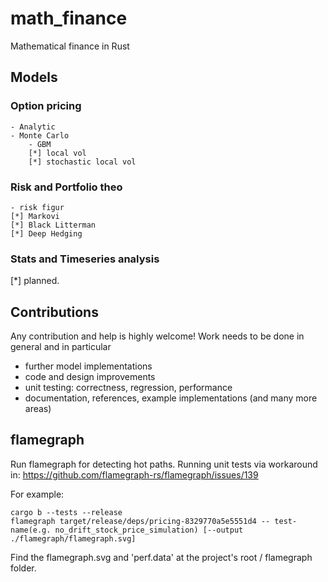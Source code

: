 # math_finance

Mathematical finance in Rust

## Models

### Option pricing

    - Analytic
    - Monte Carlo
        - GBM
        [*] local vol
        [*] stochastic local vol

### Risk and Portfolio theo

    - risk figur
    [*] Markovi
    [*] Black Litterman
    [*] Deep Hedging

### Stats and Timeseries analysis

[*] planned.

## Contributions

Any contribution and help is highly welcome! Work needs to be done in general and in particular

- further model implementations
- code and design improvements
- unit testing: correctness, regression, performance
- documentation, references, example implementations
  (and many more areas)

## flamegraph

Run flamegraph for detecting hot paths.
Running unit tests via workaround in:
https://github.com/flamegraph-rs/flamegraph/issues/139

For example:

```
cargo b --tests --release
flamegraph target/release/deps/pricing-8329770a5e5551d4 -- test-name(e.g. no_drift_stock_price_simulation) [--output ./flamegraph/flamegraph.svg]
```

Find the flamegraph.svg and 'perf.data' at the project's root / flamegraph folder.
